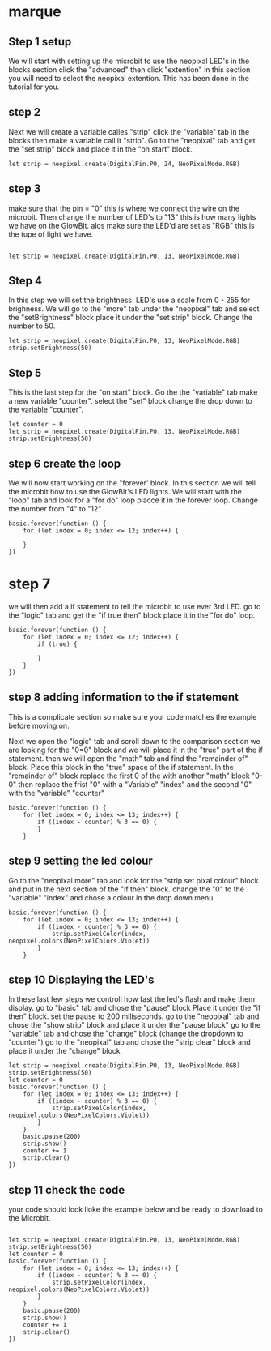 # marque

## Step 1 setup
We will start with setting up the microbit to use the neopixal LED's
in the blocks section click the "advanced" then click "extention" 
in this section you will need to select the neopixal extention.
This has been done in the tutorial for you.

## step 2
Next we will create a variable calles "strip" click the "variable" tab
in the blocks then make a variable call it "strip". 
Go to the "neopixal" tab and get the  "set strip" block and place it in the "on start" block. 

```blocks
let strip = neopixel.create(DigitalPin.P0, 24, NeoPixelMode.RGB)

```

## step 3
make sure that the pin = "0" this is where we connect the wire on the microbit.
Then change the number of LED's to "13" this is how many lights we have on the GlowBit.
alos make sure the LED'd are set as "RGB" this is the tupe of light we have.

```blocks

let strip = neopixel.create(DigitalPin.P0, 13, NeoPixelMode.RGB)

```
## Step 4
In this step we will set the brightness. LED's use a scale from 0 - 255 for brighness.
We will go to the "more" tab
under the "neopixal" tab and select the "setBrightness" block place it under the "set strip" block.
Change the number to 50.



```blocks 
let strip = neopixel.create(DigitalPin.P0, 13, NeoPixelMode.RGB)
strip.setBrightness(50)
```

## Step 5
This is the last step for the "on start" block. 
Go the the "variable" tab make a new variable "counter".
select the "set" block change the drop down to the variable "counter". 

```blocks
let counter = 0
let strip = neopixel.create(DigitalPin.P0, 13, NeoPixelMode.RGB)
strip.setBrightness(50)
```

## step 6 create the loop
We will now start working on the "forever' block.
In this section we will tell the microbit how to use the GlowBit's LED lights.
We will start with the "loop" tab and look for a "for do" loop placce it in the forever loop. 
Change the number from "4" to "12"

```block
basic.forever(function () {
    for (let index = 0; index <= 12; index++) {
    	
    }
})
```

# step 7
we will then add a if statement to tell the microbit to use ever 3rd LED.
go to the "logic" tab and get the "if true then" block place it in the "for do" loop. 


```blocks
basic.forever(function () {
    for (let index = 0; index <= 12; index++) {
        if (true) {
        	
        }
    }
})
```
## step 8 adding information to the if statement 
This is a complicate section so make sure your code matches the example before moving on.

Next we open the "logic" tab and scroll down to the comparison section we are looking 
for the "0=0" block and we will place it in the "true" part of the if statement.
then we will open the "math" tab and find the "remainder of" block. Place this block in the 
"true" space of the if statement.
In the "remainder of" block  replace the first 0 of the  with another "math" block "0-0"
then replace the frist "0" with a "Variable" "index" and the second "0" with the "variable" "counter"

```blocks
basic.forever(function () {
    for (let index = 0; index <= 13; index++) {
        if ((index - counter) % 3 == 0) {
        }
    }
```

## step 9 setting the led colour
Go to the "neopixal more" tab and look for the "strip set pixal colour" block 
and put in the next section of the "if then" block.
change the "0" to the "variable" "index" and chose a colour in the drop down menu.

```block
basic.forever(function () {
    for (let index = 0; index <= 13; index++) {
        if ((index - counter) % 3 == 0) {
            strip.setPixelColor(index, neopixel.colors(NeoPixelColors.Violet))
        }
    }
```

## step 10 Displaying the LED's
In these last few steps we controll how fast the led's flash and make them display.
go to "basic" tab and chose the "pause" block Place it under the "if then" block.
set the pause to 200 miliseconds.
go to the "neopixal" tab and chose the "show strip" block and place it under the "pause block"
go to the "variable" tab and chose the "change" block (change the dropdown to "counter")
go to the "neopixal" tab and chose the "strip clear" block and place it under the "change" block

```block
let strip = neopixel.create(DigitalPin.P0, 13, NeoPixelMode.RGB)
strip.setBrightness(50)
let counter = 0
basic.forever(function () {
    for (let index = 0; index <= 13; index++) {
        if ((index - counter) % 3 == 0) {
            strip.setPixelColor(index, neopixel.colors(NeoPixelColors.Violet))
        }
    }
    basic.pause(200)
    strip.show()
    counter += 1
    strip.clear()
})
```

## step 11 check the code
your code should look lioke the example below and be ready to download to the Microbit.

```block

let strip = neopixel.create(DigitalPin.P0, 13, NeoPixelMode.RGB)
strip.setBrightness(50)
let counter = 0
basic.forever(function () {
    for (let index = 0; index <= 13; index++) {
        if ((index - counter) % 3 == 0) {
            strip.setPixelColor(index, neopixel.colors(NeoPixelColors.Violet))
        }
    }
    basic.pause(200)
    strip.show()
    counter += 1
    strip.clear()
})
```
